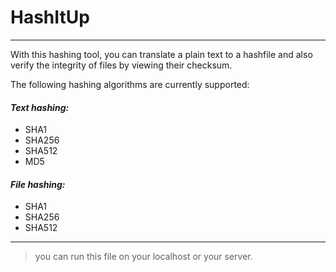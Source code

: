 # HashItUp

___
With this hashing tool, you can translate a plain text to a hashfile and also verify the integrity of files by viewing their checksum.

The following hashing algorithms are currently supported:

#### *Text hashing:*
- SHA1
- SHA256
- SHA512
- MD5

#### *File hashing:*
- SHA1
- SHA256
- SHA512

______


>you can run this file on your localhost or your server.
